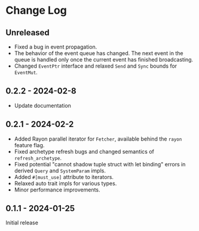 # Change Log

## Unreleased

- Fixed a bug in event propagation.
- The behavior of the event queue has changed. The next event in the queue is handled only once the current event has finished broadcasting.
- Changed `EventPtr` interface and relaxed `Send` and `Sync` bounds for `EventMut`.

## 0.2.2 - 2024-02-8

- Update documentation

## 0.2.1 - 2024-02-2

- Added Rayon parallel iterator for `Fetcher`, available behind the `rayon` feature flag.
- Fixed archetype refresh bugs and changed semantics of `refresh_archetype`.
- Fixed potential "cannot shadow tuple struct with let binding" errors in derived `Query` and `SystemParam` impls.
- Added `#[must_use]` attribute to iterators.
- Relaxed auto trait impls for various types.
- Minor performance improvements.

## 0.1.1 - 2024-01-25

Initial release
